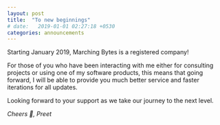 ```yaml
---
layout: post
title:  "To new beginnings"
# date:   2019-01-01 02:27:18 +0530
categories: announcements
---
```


Starting January 2019, Marching Bytes is a registered company!

For those of you who have been interacting with me either for consulting projects or using one of my software products, this means that going forward, I will be able to provide you much better service and faster iterations for all updates.

Looking forward to your support as we take our journey to the next level.

*Cheers 🍻,
Preet*


